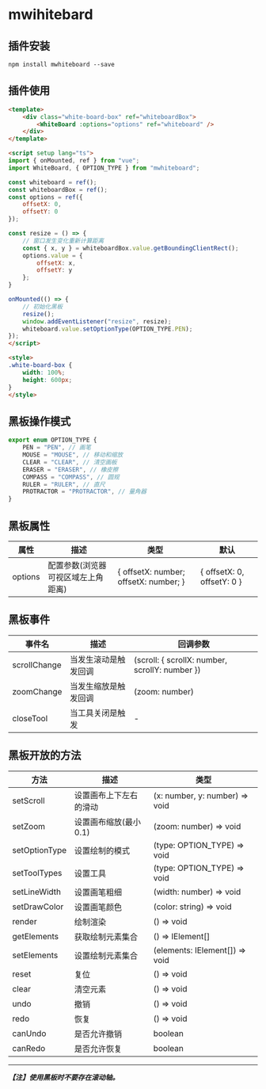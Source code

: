 # mwihitebard

## 插件安装
```shell
npm install mwhiteboard --save
```

## 插件使用
```html
<template>
    <div class="white-board-box" ref="whiteboardBox">
        <WhiteBoard :options="options" ref="whiteboard" />
    </div>
</template>

<script setup lang="ts">
import { onMounted, ref } from "vue";
import WhiteBoard, { OPTION_TYPE } from "mwhiteboard";

const whiteboard = ref();
const whiteboardBox = ref();
const options = ref({
    offsetX: 0,
    offsetY: 0
});

const resize = () => {
    // 窗口发生变化重新计算距离
    const { x, y } = whiteboardBox.value.getBoundingClientRect();
    options.value = {
        offsetX: x,
        offsetY: y
    };
}

onMounted(() => {
    // 初始化黑板
    resize();
    window.addEventListener("resize", resize);
    whiteboard.value.setOptionType(OPTION_TYPE.PEN);
});
</script>

<style>
.white-board-box {
    width: 100%;
    height: 600px;
}
</style>
```

## 黑板操作模式
```ts
export enum OPTION_TYPE {
    PEN = "PEN", // 画笔
    MOUSE = "MOUSE", // 移动和缩放
    CLEAR = "CLEAR", // 清空画板
    ERASER = "ERASER", // 橡皮擦
    COMPASS = "COMPASS", // 圆规
    RULER = "RULER", // 直尺
    PROTRACTOR = "PROTRACTOR", // 量角器
}
```

## 黑板属性
| 属性 | 描述 | 类型 | 默认 |
| ----------- | ----------- | ----------- | ----------- |
| options | 配置参数(浏览器可视区域左上角距离) | { offsetX: number; offsetX: number; } | { offsetX: 0, offsetY: 0 } |

## 黑板事件
| 事件名 | 描述 | 回调参数 |
| ----------- | ----------- | ----------- |
| scrollChange | 当发生滚动是触发回调 | (scroll: { scrollX: number, scrollY: number }) |
| zoomChange | 当发生缩放是触发回调 | (zoom: number) |
| closeTool | 当工具关闭是触发 | - |

## 黑板开放的方法
| 方法 | 描述 | 类型 |
| ----------- | ----------- | ----------- |
| setScroll | 设置画布上下左右的滑动 | (x: number, y: number) => void |
| setZoom | 设置画布缩放(最小0.1) | (zoom: number) => void |
| setOptionType | 设置绘制的模式 | (type: OPTION_TYPE) => void |
| setToolTypes | 设置工具 | (type: OPTION_TYPE) => void |
| setLineWidth | 设置画笔粗细 | (width: number) => void |
| setDrawColor | 设置画笔颜色 | (color: string) => void |
| render | 绘制渲染 | () => void |
| getElements | 获取绘制元素集合 | () => IElement[] |
| setElements | 设置绘制元素集合 | (elements: IElement[]) => void |
| reset | 复位 | () => void |
| clear | 清空元素 | () => void |
| undo | 撤销 | () => void |
| redo | 恢复 | () => void |
| canUndo | 是否允许撤销 | boolean |
| canRedo | 是否允许恢复 | boolean |

------------------------------------------
***【注】使用黑板时不要存在滚动轴。***
